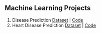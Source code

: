 ## Machine Learning Projects

1. Disease Prediction [Dataset](datasets/improved_disease_dataset.csv) | [Code](disease-prediction.ipynb)
2. Heart Disease Prediction [Dataset](datasets/heart-disease-dataset.csv) | [Code](heart-disease.ipynb)